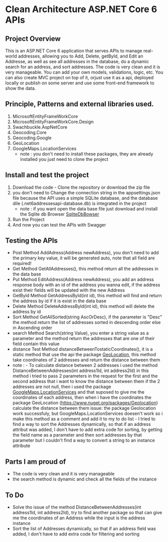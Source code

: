 # Clean Architecture ASP.NET Core 6 APIs

## Project Overview
This is an ASP.NET Core 6 application that serves APIs to manage real-world addresses, allowing you to Add, Delete, getById, and Edit an Addresse, 
as well as see all addresses in the database, do a dynamic search for an address, and sort addresses.
The code is very clean and it is very manageable. You can add your own models, validations, logic, etc. You can also create MVC project on top of it,
orjust use it as a api, deployed locally or publish on some server and use some front-end framework to show the data.

## Principle, Patterns and external libraries used.
1. MicrosoftEntityFrameWorkCore
2. MicrosoftEntityFrameWorkCore.Design
3. Swachbuckle.AspNetCore
4. Geocoding.Core
5. Geocoding.Google
6. GeoLocation
7. GoogleMaps.LocationServices
   * note : you don't need to install these packages, they are already installed you just need to clone the project
## Install and test the project
1. Download the code - Clone the repository or download the zip file
2. you don't need to Change the connection string in the appsettings.json file because the API uses a simple SQLite database, and the database dile (.net6addressesapi-database.db) is integrated in the project
   * note : if you want open the data base file just download and install the Sqlite db Browser [SqliteDbBowser](https://sqlitebrowser.org/dl/)
3. Run the Project
4. And now you can test the APIs with Swagger

## Testing the APIs
* Post Method AddAdress(Address newAddress), you don't need to add the primary key value, it will be generated auto, note that all field are required!
* Get Method GetAllAddresses(), this method return all the addresses in the data base
* Put Method EditAddress(Address newAddress), you add an address response body with an id of the address you wanna edit, if the address exist their fields will be updated with the new Address
* GetById Method GetAddressById(int id), this method will find and return the address by id if it is exist in the data base
* Delete Method DeleteAddressById(int id), this method will delete the address by id
* Sort Method GetAllSorted(string AscOrDesc), if the parameter is "Desc" the method return the list of addresses sorted in descending order else in Ascending order
* search Method Search(string Value), you enter a string value as a parameter and the method return the addresses that are one of their field contain this value
* distance Test Method distanceBetweenTostaticCoordinates(), it is a static method that use the api the package [GeoLocation](https://www.nuget.org/packages/Geolocation), this method take coordinates of 2 addresses and return the distance between them
* note : - To calculate distance between 2 addresses i used the method DistanceBetweenAddresses(int address1Id, int address2Id) in this method i tried to pass 2 parameters in the request for the first and the second address that i want to
           know the distance between them if the 2 addresses are not null, then i used the package [GoogleMaps.LocationServices](https://www.nuget.org/packages/GoogleMaps.LocationServices) and  that suposed to give me the coordinates of each address, then when i have the coordinates 
           the package GeoLocation (https://www.nuget.org/packages/Geolocation) calculate the distance between them 
           issue: the package Geolocation work successfuly, but GoogleMaps.LocationServices doesen't work so i make this method as a comment and add it to my to do list
         - I tried to find a way to sort the Addresses dynamically, so that if an address attribut was added, I don't have to add extra code for sorting, by getting the field name as a parameter and then sort addresses by that parameter but I couldn't find a way to convert a string to an instance attribute

## Parts I am proud of
* The code is very clean and it is very manageable
* the search method is dynamic and check all the fields of the instance 

## To Do 
* Solve tho issue of the method DistanceBetweenAddresses(int address1Id, int address2Id), try to find another package so that can give me the coordinates of an Address while the input is the address instance
* Sort the list of Addresses dynamically, so that if an address field was added, I don't have to add extra code for filtering and sorting






